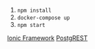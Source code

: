 1. `npm install`
2. `docker-compose up`
3. `npm start`

[Ionic Framework](https://ionicframework.com/docs/components)
[PostgREST](https://postgrest.org/en/stable/)
